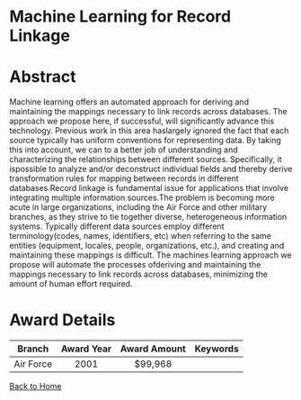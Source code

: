 
Machine Learning for Record Linkage
===================================

# Abstract


Machine learning offers an automated approach for deriving and maintaining the mappings necessary to link records across databases.  The approach we propose here, if successful, will significantly advance this technology.  Previous work in this area haslargely ignored the fact that each source typically has uniform conventions for representing data.  By taking this into account, we can to a better job of understanding and characterizing the relationships between different sources.  Specifically, it ispossible to analyze and/or deconstruct individual fields and thereby derive transformation rules for mapping between records in different databases.Record linkage is fundamental issue for applications that involve integrating multiple information sources.The problem is becoming more acute in large organizations, including the Air Force and other military branches, as they strive to tie together diverse, heterogeneous information systems.  Typically different data sources employ different terminology(codes, names, identifiers, etc) when referring to the same entities (equipment, locales, people, organizations, etc.), and creating and maintaining these mappings is difficult. The machines learning approach we propose will automate the processes ofderiving and maintaining the mappings necessary to link records across databases, minimizing the amount of human effort required.  

# Award Details

|Branch|Award Year|Award Amount|Keywords|
| :---: | :---: | :---: | :---: |
|Air Force|2001|$99,968||
  
  


[Back to Home](https://github.com/chrischow/dod_sbir_awards/Reports/CC/#1256)
